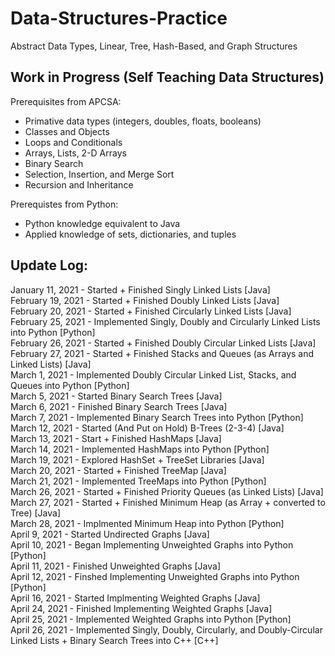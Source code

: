 # Data-Structures-Practice
Abstract Data Types, Linear, Tree, Hash-Based, and Graph Structures

## Work in Progress (Self Teaching Data Structures)

Prerequisites from APCSA:
- Primative data types (integers, doubles, floats, booleans)
- Classes and Objects
- Loops and Conditionals
- Arrays, Lists, 2-D Arrays
- Binary Search
- Selection, Insertion, and Merge Sort
- Recursion and Inheritance

Prerequistes from Python:
- Python knowledge equivalent to Java
- Applied knowledge of sets, dictionaries, and tuples

## Update Log:
January 11, 2021 - Started + Finished Singly Linked Lists [Java]
<br>
February 19, 2021 - Started + Finished Doubly Linked Lists [Java]
<br>
February 20, 2021 - Started + Finished Circularly Linked Lists [Java]
<br>
February 25, 2021 - Implemented Singly, Doubly and Circularly Linked Lists into Python [Python]
<br>
February 26, 2021 - Started + Finished Doubly Circular Linked Lists [Java]
<br>
February 27, 2021 - Started + Finished Stacks and Queues (as Arrays and Linked Lists) [Java]
<br>
March 1, 2021 - Implemented Doubly Circular Linked List, Stacks, and Queues into Python [Python]
<br>
March 5, 2021 - Started Binary Search Trees [Java]
<br>
March 6, 2021 - Finished Binary Search Trees [Java]
<br>
March 7, 2021 - Implemented Binary Search Trees into Python [Python]
<br>
March 12, 2021 - Started (And Put on Hold) B-Trees (2-3-4) [Java]
<br>
March 13, 2021 - Start + Finished HashMaps [Java]
<br>
March 14, 2021 - Implemented HashMaps into Python [Python]
<br>
March 19, 2021 - Explored HashSet + TreeSet Libraries [Java]
<br>
March 20, 2021 - Started + Finished TreeMap [Java]
<br>
March 21, 2021 - Implemented TreeMaps into Python [Python]
<br>
March 26, 2021 - Started + Finished Priority Queues (as Linked Lists) [Java]
<br>
March 27, 2021 - Started + Finished Minimum Heap (as Array + converted to Tree) [Java]
<br>
March 28, 2021 - Implmented Minimum Heap into Python [Python]
<br>
April 9, 2021 - Started Undirected Graphs [Java]
<br>
April 10, 2021 - Began Implementing Unweighted Graphs into Python [Python]
<br>
April 11, 2021 - Finished Unweighted Graphs [Java]
<br>
April 12, 2021 - Finshed Implementing Unweighted Graphs into Python [Python]
<br>
April 16, 2021 - Started Implmenting Weighted Graphs [Java]
<br>
April 24, 2021 - Finished Implementing Weighted Graphs [Java]
<br>
April 25, 2021 - Implemented Weighted Graphs into Python [Python]
<br>
April 26, 2021 - Implemented Singly, Doubly, Circularly, and Doubly-Circular Linked Lists + Binary Search Trees into C++ [C++]
